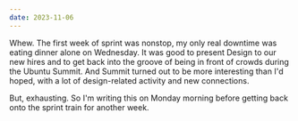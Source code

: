 ```yaml
---
date: 2023-11-06
---
```


Whew. The first week of sprint was nonstop, my only real downtime was eating dinner alone on Wednesday. It was good to present Design to our new hires and to get back into the groove of being in front of crowds during the Ubuntu Summit. And Summit turned out to be more interesting than I'd hoped, with a lot of design-related activity and new connections.

But, exhausting. So I'm writing this on Monday morning before getting back onto the sprint train for another week.
